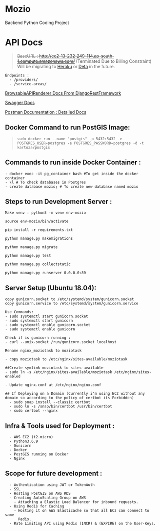 # Mozio
Backend Python Coding Project

# API Docs

> ~~BaseURL : http://ec2-13-232-249-114.ap-south-1.compute.amazonaws.com/~~ (Terminated Due to Billing Constraint)
                      Will be migrating to [Heroku](http://heroku.com) or [Deta](http://deta.sh) in the future.

```
Endpoints : 
  - /providers/
  - /service-areas/
```
[BrowsableAPIRenderer Docs From DjangoRestFramework](http://ec2-13-232-249-114.ap-south-1.compute.amazonaws.com/) 


[Swagger Docs](http://ec2-13-232-249-114.ap-south-1.compute.amazonaws.com/docs) 

[Postman Documentation : Detailed Docs](https://documenter.getpostman.com/view/16147280/Tzz7Nxz4) 



## Docker Command to run PostGIS Image: 

>``sudo docker run --name "postgis" -p 5432:5432 -e POSTGRES_USER=postgres -e POSTGRES_PASSWORD=postgres -d -t kartoza/postgis``

## Commands to run inside Docker Container : 
```
- docker exec -it pg_container bash #To get inside the docker container
- \l # To check databases in Postgres
- create database mozio; # To create new database named mozio
```

## Steps to run Development Server :
```
Make venv : python3 -m venv env-mozio

source env-mozio/bin/activate

pip install -r requirements.txt

python manage.py makemigrations

python manage.py migrate

python manage.py test

python manage.py collectstatic

python manage.py runserver 0.0.0.0:80
```

## Server Setup (Ubuntu 18.04):
```
copy gunicorn.socket to /etc/systemd/system/gunicorn.socket
copy gunicorn.service to /etc/systemd/system/gunicorn.service

Use Commands:
- sudo systemctl start gunicorn.socket
- sudo systemctl start gunicorn
- sudo systemctl enable gunicorn.socket
- sudo systemctl enable gunicorn

Check if is gunicorn running : 
- curl --unix-socket /run/gunicorn.socket localhost

Rename nginx_moziotask to moziotask

- copy moziotask to /etc/nginx/sites-available/moziotask

##Create symlink moziotask to sites-available
- sudo ln -s /etc/nginx/sites-available/moziotask /etc/nginx/sites-enabled 

- Update nginx.conf at /etc/nginx/nginx.conf

## If Deploying on a Domain (Currently i'm using EC2 without any domain so according to the policy of certbot its Forbidden)
  - sudo snap install --classic certbot
  - sudo ln -s /snap/bin/certbot /usr/bin/certbot
  - sudo certbot --nginx
```

## Infra & Tools used for Deployment :
```
  - AWS EC2 (t2.micro)
  - Python3.6.9
  - Gunicorn
  - Docker
  - PostGIS running on Docker
  - Nginx
```

## Scope for future development :

```
  - Authentication using JWT or TokenAuth
  - SSL
  - Hosting PostGIS on AWS RDS
  - Creating AutoScaling Group on AWS 
    - Attaching a Elastic Load Balancer for inbound requests.
  - Using Redis for Caching
    - Hosting it on AWS Elasticache so that all EC2 can connect to same   
      Redis.
  - Rate Limiting API using Redis (INCR) & (EXPIRE) on the User-Keys.

